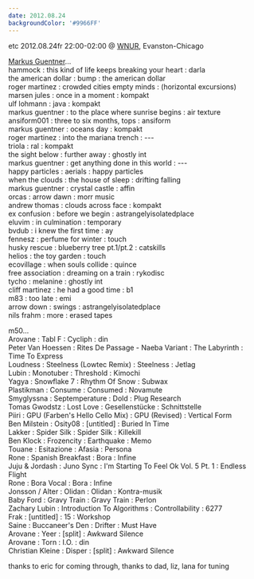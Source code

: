 ```yaml
---
date: 2012.08.24
backgroundColor: '#9966FF'
---
```


etc 2012.08.24fr 22:00-02:00 @ [WNUR](http://www.wnur.org/), Evanston-Chicago  

[Markus Guentner](http://www.m-guentner.de/)...  
hammock : this kind of life keeps breaking your heart : darla  
the american dollar : bump : the american dollar  
roger martinez : crowded cities empty minds : (horizontal excursions)  
marsen jules : once in a moment : kompakt  
ulf lohmann : java : kompakt  
markus guentner : to the place where sunrise begins : air texture  
ansiform001 : three to six months, tops : ansiform  
markus guentner : oceans day : kompakt  
roger martinez : into the mariana trench : ---  
triola : ral : kompakt  
the sight below : further away : ghostly int  
markus guentner : get anything done in this world : ---  
happy particles : aerials : happy particles  
when the clouds : the house of sleep : drifting falling  
markus guentner : crystal castle : affin  
orcas : arrow dawn : morr music  
andrew thomas : clouds across face : kompakt  
ex confusion : before we begin : astrangelyisolatedplace  
eluvim : in culmination : temporary  
bvdub : i knew the first time : ay  
fennesz : perfume for winter : touch  
husky rescue : blueberry tree pt.1/pt.2 : catskills  
helios : the toy garden : touch  
ecovillage : when souls collide : quince  
free association : dreaming on a train : rykodisc  
tycho : melanine : ghostly int  
cliff martinez : he had a good time : b1  
m83 : too late : emi  
arrow down : swings : astrangelyisolatedplace  
nils frahm : more : erased tapes  

m50...  
Arovane : Tabl F : Cycliph : din  
Peter Van Hoessen : Rites De Passage - Naeba Variant : The Labyrinth : Time To Express  
Loudness : Steelness (Lowtec Remix) : Steelness : Jetlag  
Lubin : Monotuber : Threshold : Kimochi  
Yagya : Snowflake 7 : Rhythm Of Snow : Subwax  
Plastikman : Consume : Consumed : Novamute  
Smyglyssna : Septemperature : Dold : Plug Research  
Tomas Gwodstz : Lost Love : Gesellenstücke : Schnittstelle  
Piiri : GPU (Farben's Hello Cello Mix) : GPU (Revised) : Vertical Form  
Ben Milstein : Osity08 : \[untitled\] : Buried In Time  
Lakker : Spider Silk : Spider Silk : Killekill  
Ben Klock : Frozencity : Earthquake : Memo  
Touane : Esitazione : Afasia : Persona  
Rone : Spanish Breakfast : Bora : Infine  
Juju & Jordash : Juno Sync : I'm Starting To Feel Ok Vol. 5 Pt. 1 : Endless Flight  
Rone : Bora Vocal : Bora : Infine  
Jonsson / Alter : Olidan : Olidan : Kontra-musik  
Baby Ford : Gravy Train : Gravy Train : Perlon  
Zachary Lubin : Introduction To Algorithms : Controllability : 6277  
Frak : \[untitled\] : 15 : Workshop  
Saine : Buccaneer's Den : Drifter : Must Have  
Arovane : Yeer : \[split\] : Awkward Silence  
Arovane : Torn : I.O. : din  
Christian Kleine : Disper : \[split\] : Awkward Silence  

thanks to eric for coming through, thanks to dad, liz, lana for tuning